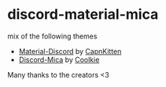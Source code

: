 # discord-material-mica

mix of the following themes
- [Material-Discord](https://github.com/CapnKitten/Material-Discord) by [CapnKitten](https://github.com/CapnKitten)
- [Discord-Mica](https://github.com/PL7963/Discord-Mica) by [Coolkie](https://github.com/PL7963)

Many thanks to the creators <3
